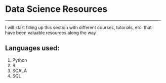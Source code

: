 # Data Science Resources
------

I will start filling up this section with different courses, tutorials, etc. that have been valuable resources along the way

## Languages used:

1. Python
2. R
3. SCALA
4. SQL 

